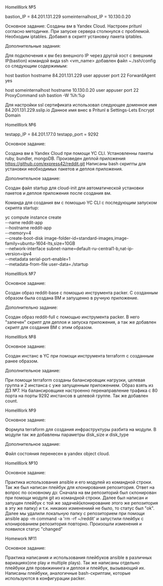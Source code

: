 HomeWork №5

bastion_IP = 84.201.131.229
someinternalhost_IP = 10.130.0.20

Основное задание:
Созданы вм в Yandex Cloud. Настроен pritunl согласно методичке. При запуске сервера столкнулся с проблемой. Необходим iptables. Добавил в скрипт установку пакета iptables.

Дополнительные задания:

Для подключения к вм без внешного IP через другой хост с внешним IP(bastion) командой вида ssh <vm_name> добавлен файл ~./ssh/config со следующим содержимым:

host bastion
hostname 84.201.131.229
user appuser
port 22
ForwardAgent yes

host someinternalhost
hostname 10.130.0.20
user appuser
port 22
ProxyCommand ssh bastion -W %h:%p

Для настройки ssl сертификата использовал следующее доменное имя 84.201.131.229.sslip.io
Данное имя внес в Pritunl в Settings-Lets Encrypt Domain

HomeWork №6

testapp_IP = 84.201.177.0
testapp_port = 9292

Основное задание:

Создана вм в Yandex Cloud при помощи YC CLI. Установленны пакеты ruby, bundler, mongoDB.
Произведен деплой приложения https://github.com/express42/reddit.git
Написаны bash скрипты для установки необходимых пакетов и деплоя приложения.

Дополнительное задание:

Создан файл startup для cloud-init для автоматической установки пакетов и деплоя приложения после создания вм.

Команда для создания вм с помощью  YC CLI с последующим запуском скрипта startup:

yc compute instance create \
  --name reddit-app \
  --hostname reddit-app \
  --memory=4 \
  --create-boot-disk image-folder-id=standard-images,image-family=ubuntu-1604-lts,size=10GB \
  --network-interface subnet-name=default-ru-central1-b,nat-ip-version=ipv4 \
  --metadata serial-port-enable=1 \
  --metadata-from-file user-data=./startup

HomeWork №7

Основное задание:

Создан образ reddit-base с помощью инструмента packer. С созданным образом была создана ВМ и запущенно в ручную приложение.

Дополнительно задание:

Создан образ reddit-full с помощью инструмента packer. В него "запечен" скрипт для деплоя и запуска приложения, а так же добавлен скрипт для создания ВМ с этим образом.

HomeWork №8

Основное задание:

Создан инстанс в YC при помощи инструмента terraform с созданным ранее образом.

Дополнительное задание:

При помощи terraform созданы балансировщик нагрузки, целевая группа и 2 инстанса с уже запущенным приложением. Образ взять из ДЗ №7. На балансировщике настроенно перенаправление трафика с 80 порта на порты 9292 инстансов в целевой группе. Так же добавлен count.

HomeWork №9

Основное задание:

Формула terraform для создания инфраструктуры разбита на модули. В модули так же добавлены параметры disk_size и disk_type

Дополнительное задание:

Файл состояния перенесен в yandex object cloud.

HomeWork №10

Основное задание:

Практика использования ansible и его модулей из командной строки. Так же был написан плейбук для клонирования репозитория.
Ответ на вопрос по основному дз:
Сначала на вм репозиторий был склонирован при помощи модуля git из командной строки. Далее был написан и запущен плейбук с той же задачей(клонирование этого же репозитория в эту же папку) и т.к. никаких изменениий не было, то статус был "ok".
Далее мы удалили локальную папку с репозиторием при помощи ansible app -m command -a 'rm -rf ~/reddit' и запустили плейбук с клонированием репозитория повторно. Произошли изменения и появился статус "changed"

Homework №11

Основное задание:

Практика написания и использования плейбуков ansible в различных вариациях(one play и multiple plays). Так же написаны отдельно плейбуки для провижининга и деплоя и плейбук, вызывающий их. Написаны плейбуки, аналогичные bash-скриптам, которые используются в конфигурации packer.
